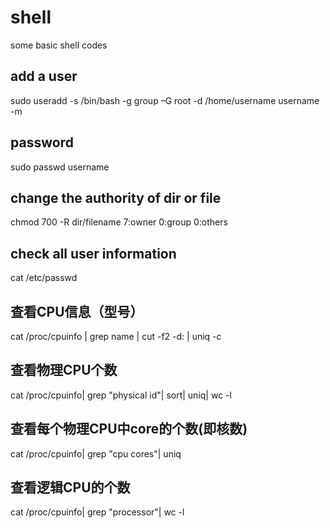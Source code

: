 # shell
some basic shell codes

## add a user
sudo useradd -s /bin/bash -g group –G root -d /home/username username -m
## password
sudo passwd username

## change the authority of dir or file
chmod 700 -R dir/filename
7:owner
0:group
0:others

## check all user information
cat /etc/passwd


## 查看CPU信息（型号）
cat /proc/cpuinfo | grep name | cut -f2 -d: | uniq -c
## 查看物理CPU个数
cat /proc/cpuinfo| grep "physical id"| sort| uniq| wc -l
## 查看每个物理CPU中core的个数(即核数)
cat /proc/cpuinfo| grep "cpu cores"| uniq
## 查看逻辑CPU的个数
cat /proc/cpuinfo| grep "processor"| wc -l


